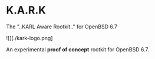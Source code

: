 # K.A.R.K

The "..KARL Aware Rootkit.." for OpenBSD 6.7    

![][./kark-logo.png]

An experimental **proof of concept** rootkit for OpenBSD 6.7.    


